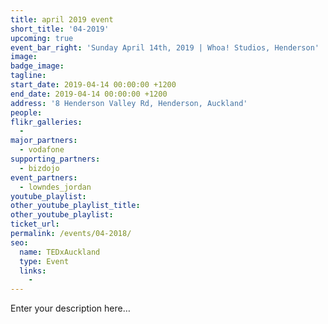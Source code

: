 ```yaml
---
title: april 2019 event
short_title: '04-2019'
upcoming: true
event_bar_right: 'Sunday April 14th, 2019 | Whoa! Studios, Henderson'
image:
badge_image:
tagline:
start_date: 2019-04-14 00:00:00 +1200
end_date: 2019-04-14 00:00:00 +1200
address: '8 Henderson Valley Rd, Henderson, Auckland'
people:
flikr_galleries:
  -
major_partners:
  - vodafone
supporting_partners:
  - bizdojo
event_partners:
  - lowndes_jordan
youtube_playlist:
other_youtube_playlist_title:
other_youtube_playlist:
ticket_url:
permalink: /events/04-2018/
seo:
  name: TEDxAuckland
  type: Event
  links:
    -
---
```


Enter your description here…

